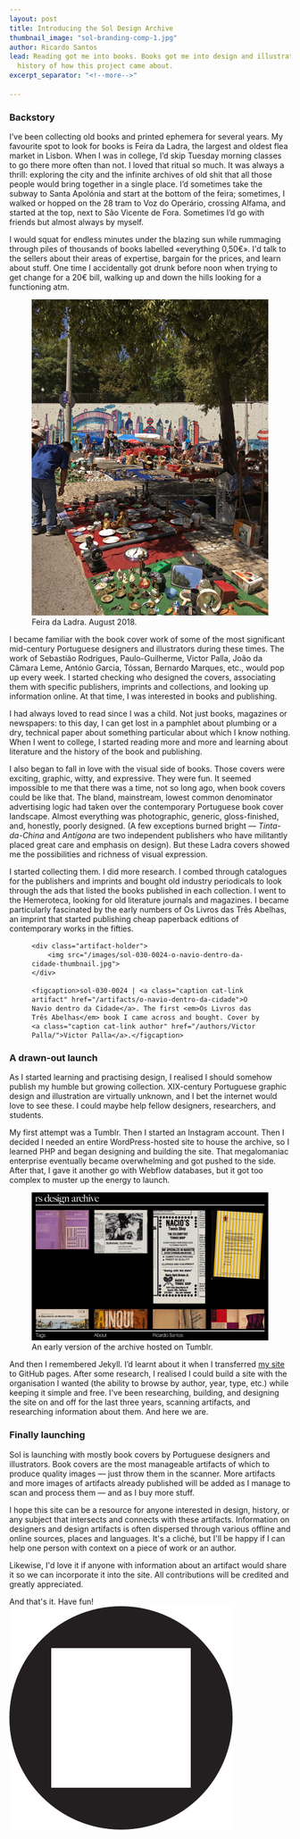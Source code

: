 ```yaml
---
layout: post
title: Introducing the Sol Design Archive
thumbnail_image: "sol-branding-comp-1.jpg"
author: Ricardo Santos
lead: Reading got me into books. Books got me into design and illustration. A brief
  history of how this project came about.
excerpt_separator: "<!--more-->"

---
```

<h3>Backstory</h3>

I’ve been collecting old books and printed ephemera for several years. My favourite spot to look for books is Feira da Ladra, the largest and oldest flea market in Lisbon. When I was in college, I’d skip Tuesday morning classes to go there more often than not. I loved that ritual so much. It was always a thrill: exploring the city and the infinite archives of old shit that all those people would bring together in a single place. I’d sometimes take the subway to Santa Apolónia and start at the bottom of the feira; sometimes, I walked or hopped on the 28 tram to Voz do Operário, crossing Alfama, and started at the top, next to São Vicente de Fora. Sometimes I’d go with friends but almost always by myself.

I would squat for endless minutes under the blazing sun while rummaging through piles of thousands of books labelled «everything 0,50€». I'd talk to the sellers about their areas of expertise, bargain for the prices, and learn about stuff. One time I accidentally got drunk before noon when trying to get change for a 20€ bill, walking up and down the hills looking for a functioning atm.

<figure class="post-img offset"> <img src="/images/blog_posts/feira-da-ladra.jpg"> <figcaption> Feira da Ladra. August 2018. </figcaption> </figure>

I became familiar with the book cover work of some of the most significant mid-century Portuguese designers and illustrators during these times. The work of Sebastião Rodrigues, Paulo-Guilherme, Victor Palla, João da Câmara Leme, António Garcia, Tóssan, Bernardo Marques, etc., would pop up every week. I started checking who designed the covers, associating them with specific publishers, imprints and collections, and looking up information online. At that time, I was interested in books and publishing.

I had always loved to read since I was a child. Not just books, magazines or newspapers: to this day, I can get lost in a pamphlet about plumbing or a dry, technical paper about something particular about which I know nothing. When I went to college, I started reading more and more and learning about literature and the history of the book and publishing.

I also began to fall in love with the visual side of books. Those covers were exciting, graphic, witty, and expressive. They were fun. It seemed impossible to me that there was a time, not so long ago, when book covers could be like that. The bland, mainstream, lowest common denominator advertising logic had taken over the contemporary Portuguese book cover landscape. Almost everything was photographic, generic, gloss-finished, and, honestly, poorly designed. (A few exceptions burned bright — _Tinta-da-China_ and _Antígona_ are two independent publishers who have militantly placed great care and emphasis on design). But these Ladra covers showed me the possibilities and richness of visual expression.

I started collecting them. I did more research. I combed through catalogues for the publishers and imprints and bought old industry periodicals to look through the ads that listed the books published in each collection. I went to the Hemeroteca, looking for old literature journals and magazines. I became particularly fascinated by the early numbers of Os Livros das Três Abelhas, an imprint that started publishing cheap paperback editions of contemporary works in the fifties.

<figure class="post-img artifact">

    <div class="artifact-holder">
        <img src="/images/sol-030-0024-o-navio-dentro-da-cidade-thumbnail.jpg">
    </div>

    <figcaption>sol-030-0024 | <a class="caption cat-link artifact" href="/artifacts/o-navio-dentro-da-cidade">O Navio dentro da Cidade</a>. The first <em>Os Livros das Três Abelhas</em> book I came across and bought. Cover by <a class="caption cat-link author" href="/authors/Victor Palla/">Victor Palla</a>.</figcaption>

</figure>

<h3>A drawn-out launch</h3>

As I started learning and practising design, I realised I should somehow publish my humble but growing collection. XIX-century Portuguese graphic design and illustration are virtually unknown, and I bet the internet would love to see these. I could maybe help fellow designers, researchers, and students.

My first attempt was a Tumblr. Then I started an Instagram account. Then I decided I needed an entire WordPress-hosted site to house the archive, so I learned PHP and began designing and building the site. That megalomaniac enterprise eventually became overwhelming and got pushed to the side. After that, I gave it another go with Webflow databases, but it got too complex to muster up the energy to launch.

<figure class="post-img offset">
<img src="/images/blog_posts/hello-world-rs-design-archive-tumblr.gif">
<figcaption> An early version of the archive hosted on Tumblr. </figcaption>
</figure>

And then I remembered Jekyll. I’d learnt about it when I transferred <a href="https://dat-rs.com">my site</a> to GitHub pages. After some research, I realised I could build a site with the organisation I wanted (the ability to browse by author, year, type, etc.) while keeping it simple and free. I've been researching, building, and designing the site on and off for the last three years, scanning artifacts, and researching information about them. And here we are.

<h3>Finally launching</h3>

Sol is launching with mostly book covers by Portuguese designers and illustrators. Book covers are the most manageable artifacts of which to produce quality images — just throw them in the scanner. More artifacts and more images of artifacts already published will be added as I manage to scan and process them — and as I buy more stuff.

I hope this site can be a resource for anyone interested in design, history, or any subject that intersects and connects with these artifacts. Information on designers and design artifacts is often dispersed through various offline and online sources, places and languages. It's a cliché, but I'll be happy if I can help one person with context on a piece of work or an author.

Likewise, I'd love it if anyone with information about an artifact would share it so we can incorporate it into the site. All contributions will be credited and greatly appreciated.

And that's it. Have fun! <img src="/images/non-art/sol-circle-square.svg" class="sol-text-signature">

